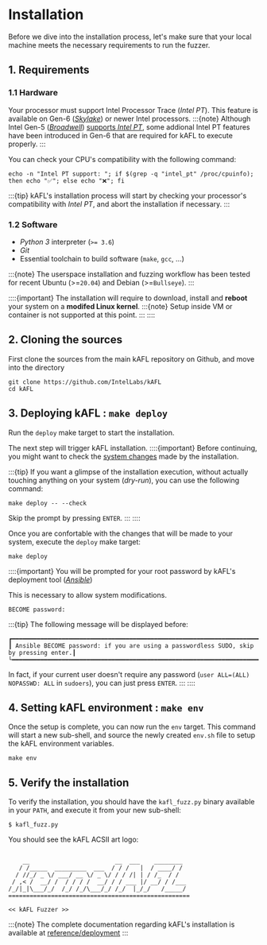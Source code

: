 # Installation

Before we dive into the installation process, let's make sure that your local machine meets the necessary requirements
to run the fuzzer.

## 1. Requirements

### 1.1 Hardware

Your processor must support Intel Processor Trace (_Intel PT_). This feature is available on Gen-6 ([_Skylake_](https://www.intel.com/content/www/us/en/developer/articles/technical/an-overview-of-the-6th-generation-intel-core-processor-code-named-skylake.html#:~:text=Introduction-,The%206th%20generation%20Intel%C2%AE%20Core%E2%84%A2%20processor%20(code%2Dnamed,Skylake)%20was%20launched%20in%202015.)) or newer Intel processors.
:::{note}
Although Intel Gen-5 ([_Broadwell_](https://en.wikipedia.org/wiki/Broadwell_(microarchitecture))) [supports _Intel PT_](https://www.intel.com/content/www/us/en/support/articles/000056730/processors.html), some addional Intel PT features have been introduced in Gen-6 that are required for kAFL to execute properly.
:::

You can check your CPU's compatibility with the following command:
~~~shell
echo -n "Intel PT support: "; if $(grep -q "intel_pt" /proc/cpuinfo); then echo "✅"; else echo "❌"; fi
~~~
:::{tip}
kAFL's installation process will start by checking your processor's compatibility with _Intel PT_, and abort the installation if necessary.
:::

### 1.2 Software

- _Python 3_ interpreter (`>= 3.6`)
- _Git_
- Essential toolchain to build software (`make`, `gcc`, ...)

:::{note}
The userspace installation and fuzzing workflow has been tested for recent
Ubuntu (>=`20.04`) and Debian (>=`Bullseye`).
:::

::::{important}
The installation will require to download, install and **reboot** your system on a **modifed Linux kernel**.
:::{note}
Setup inside VM or container is not supported at
this point.
:::
::::

## 2. Cloning the sources

First clone the sources from the main kAFL repository on Github, and move into the directory

~~~shell
git clone https://github.com/IntelLabs/kAFL
cd kAFL
~~~

## 3. Deploying kAFL : `make deploy`

Run the `deploy` make target to start the installation.

The next step will trigger kAFL installation.
::::{important}
Before continuing, you might want to check the [system changes](../reference/deployment) made by the installation.

:::{tip}
If you want a glimpse of the installation execution, without actually touching anything on your system (_dry-run_), you can use the following command:

~~~
make deploy -- --check
~~~
Skip the prompt by pressing `ENTER`.
:::
::::

Once you are confortable with the changes that will be made to your system, execute the `deploy` make target:
~~~shell
make deploy
~~~

::::{important}
You will be prompted for your root password by kAFL's deployment tool ([_Ansible_](https://docs.ansible.com/ansible/latest/cli/ansible-playbook.html#cmdoption-ansible-playbook-K))

This is necessary to allow system modifications.
~~~
BECOME password:
~~~
:::{tip}
The following message will be displayed before:

~~~shell
┏━━━━━━━━━━━━━━━━━━━━━━━━━━━━━━━━━━━━━━━━━━━━━━━━━━━━━━━━━━━━━━━━━━━━━━━━━━━━━━━━━━━━━━━┓
┃ Ansible BECOME password: if you are using a passwordless SUDO, skip by pressing enter.┃
└━━━━━━━━━━━━━━━━━━━━━━━━━━━━━━━━━━━━━━━━━━━━━━━━━━━━━━━━━━━━━━━━━━━━━━━━━━━━━━━━━━━━━━━┘
~~~
In fact, if your current user doesn't require any password (`user ALL=(ALL) NOPASSWD: ALL` in `sudoers`), you can just press `ENTER`.
:::
::::

## 4. Setting kAFL environment : `make env`

Once the setup is complete, you can now run the `env` target.
This command will start a new sub-shell, and source the newly created `env.sh` file to setup the kAFL environment variables.

~~~
make env
~~~

## 5. Verify the installation

To verify the installation, you should have the `kafl_fuzz.py` binary available in your `PATH`, and execute it from your new sub-shell:

~~~
$ kafl_fuzz.py
~~~

You should see the kAFL ACSII art logo:

~~~

    __                        __  ___    ________
   / /_____  _________  ___  / / /   |  / ____/ /
  / //_/ _ \/ ___/ __ \/ _ \/ / / /| | / /_  / /
 / ,< /  __/ /  / / / /  __/ / / ___ |/ __/ / /___
/_/|_|\___/_/  /_/ /_/\___/_/ /_/  |_/_/   /_____/
===================================================

<< kAFL Fuzzer >>
~~~

:::{note}
The complete documentation regarding kAFL's installation is available at [reference/deployment](../reference/deployment)
:::
